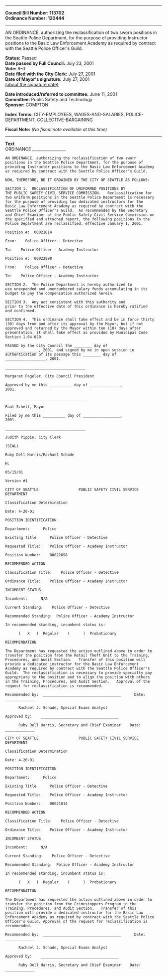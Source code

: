 * * * * *  
  
**Council Bill Number: [](#h0)[](#h2)113702**   
**Ordinance Number: 120444**  
  
* * * * *  
  
AN ORDINANCE, authorizing the reclassification of two sworn positions in the Seattle Police Department, for the purpose of providing Instructor positions to the Basic Law Enforcement Academy as required by contract with the Seattle Police Officer's Guild.  
  
**Status:** Passed   
**Date passed by Full Council:** July 23, 2001   
**Vote:** 9-0   
**Date filed with the City Clerk:** July 27, 2001   
**Date of Mayor's signature:** July 27, 2001   
[(about the signature date)](/~public/approvaldate.htm)   
  
  
**Date introduced/referred to committee:** June 11, 2001   
**Committee:** Public Safety and Technology   
**Sponsor:** COMPTON   
  
**Index Terms:** CITY-EMPLOYEES, WAGES-AND-SALARIES, POLICE-DEPARTMENT, COLLECTIVE-BARGAINING  
  
**Fiscal Note:** *(No fiscal note available at this time)*  
  
* * * * *  
  
**Text**  
    ORDINANCE _________________  
  
    AN ORDINANCE, authorizing the reclassification of two sworn  
    positions in the Seattle Police Department, for the purpose of  
    providing Instructor positions to the Basic Law Enforcement Academy  
    as required by contract with the Seattle Police Officer's Guild.  
  
    NOW, THEREFORE, BE IT ORDAINED BY THE CITY OF SEATTLE AS FOLLOWS:  
  
    SECTION 1.  RECLASSIFICATION OF UNIFORMED POSITIONS BY  
    THE PUBLIC SAFETY CIVIL SERVICE COMMISSION.   Reclassification for  
    two uniform positions in the Seattle Police Department is necessary  
    for the purpose of providing two dedicated instructors for the  
    Basic Law Enforcement Academy as required by contract with the  
    Seattle Police Officer's Guild.  As recommended by the Secretary  
    and Chief Examiner of the Public Safety Civil Service Commission on  
    the specified and attached report, the following positions in the  
    Police Department are reclassified, effective January 1, 2001:  
  
    Position #:  00021014  
  
    From:    Police Officer - Detective  
  
    To:    Police Officer - Academy Instructor  
  
    Position #:  00022898  
  
    From:    Police Officer - Detective  
  
    To:    Police Officer - Academy Instructor  
  
    SECTION 2.  The Police Department is hereby authorized to  
    use unexpended and unencumbered salary funds accumulating in its  
    budget to pay the compensation authorized herein.  
  
    SECTION 3.  Any act consistent with this authority and  
    prior to the effective date of this ordinance is hereby ratified  
    and confirmed.  
  
    SECTION 4.  This ordinance shall take effect and be in force thirty  
    (30) days from and after its approval by the Mayor, but if not  
    approved and returned by the Mayor within ten (10) days after  
    presentation, it shall take effect as provided by Municipal Code  
    Section 1.04.020.  
  
    PASSED by the City Council the ________ day of  
    _______________, 2001, and signed by me in open session in  
    authentication of its passage this ________ day of  
    __________________, 2001.  
  
    ____________________________________  
  
    Margaret Pageler, City Council President  
  
    Approved by me this __________ day of ______________,  
    2001.  
  
    ____________________________________  
  
    Paul Schell, Mayor  
  
    Filed by me this __________ day of _________________,  
    2001.  
  
    ____________________________________  
  
    Judith Pippin, City Clerk  
  
    (SEAL)  
  
    Ruby Dell Harris/Rachael Schade  
  
    H:  
  
    05/15/01  
  
    Version #1  
  
    CITY OF SEATTLE                  PUBLIC SAFETY CIVIL SERVICE  
    DEPARTMENT  
  
    Classification Determination  
  
    Date: 4-20-01  
  
    POSITION IDENTIFICATION  
  
    Department:      Police  
  
    Existing Title      Police Officer - Detective  
  
    Requested Title:    Police Officer - Academy Instructor  
  
    Position Number:    00022898  
  
    RECOMMENDED ACTION  
  
    Classification Title:    Police Officer - Detective  
  
    Ordinance Title:    Police Officer - Academy Instructor  
  
    INCUMBENT STATUS  
  
    Incumbent:      N/A  
  
    Current Standing:    Police Officer - Detective  
  
    Recommended Standing:  Police Officer - Academy Instructor  
  
    In recommended standing, incumbent status is:  
  
          (   X   )  Regular    (      )  Probationary  
  
    RECOMMENDATION  
  
    The Department has requested the action outlined above in order to  
    transfer the position from the Retail Theft Unit to the Training,  
    Procedures, and Audit Section.   Transfer of this position will  
    provide a dedicated instructor for the Basic Law Enforcement  
    Academy as required by contract with the Seattle Police Officer's  
    Guild.  The reclassification is necessary to provide specialty pay  
    appropriate to the position and to align the position with others  
    in the Training, Procedures, and Audit Section.   Approval of the  
    request for reclassification is recommended.  
  
    Recommended by:  ___________________________________      Date:  
    _____________  
  
          Rachael J. Schade, Special Exams Analyst  
  
    Approved by:    ___________________________________  
  
          Ruby Dell Harris, Secretary and Chief Examiner    Date:  
    _____________  
  
    CITY OF SEATTLE                  PUBLIC SAFETY CIVIL SERVICE  
    DEPARTMENT  
  
    Classification Determination  
  
    Date: 4-20-01  
  
    POSITION IDENTIFICATION  
  
    Department:      Police  
  
    Existing Title      Police Officer - Detective  
  
    Requested Title:    Police Officer - Academy Instructor  
  
    Position Number:    00021014  
  
    RECOMMENDED ACTION  
  
    Classification Title:    Police Officer - Detective  
  
    Ordinance Title:    Police Officer - Academy Instructor  
  
    INCUMBENT STATUS  
  
    Incumbent:      N/A  
  
    Current Standing:    Police Officer - Detective  
  
    Recommended Standing:  Police Officer - Academy Instructor  
  
    In recommended standing, incumbent status is:  
  
          (   X   )  Regular    (      )  Probationary  
  
    RECOMMENDATION  
  
    The Department has requested the action outlined above in order to  
    transfer the position from the Crimestoppers Program to the  
    Training, Procedures, and Audit Section.   Transfer of this  
    position will provide a dedicated instructor for the Basic Law  
    Enforcement Academy as required by contract with the Seattle Police  
    Officer's Guild. Approval of the request for reclassification is  
    recommended.  
  
    Recommended by:  ___________________________________      Date:  
    _____________  
  
          Rachael J. Schade, Special Exams Analyst  
  
    Approved by:    ___________________________________  
  
          Ruby Dell Harris, Secretary and Chief Examiner    Date:  
    _____________  
